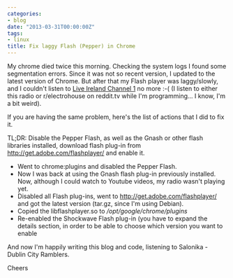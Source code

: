 ```yaml
---
categories:
- blog
date: "2013-03-31T00:00:00Z"
tags:
- linux
title: Fix laggy Flash (Pepper) in Chrome
---
```


<p>My chrome died twice this morning. Checking the system logs I found some segmentation errors. Since it was not so recent version, I updated to the latest version of Chrome. But after that my Flash player was laggy/slowly, and I couldn't listen to <a href="http://tunein.com/radio/Live-Ireland-Channel-1-s17895/#" title="Live Ireland Channel 1">Live Ireland Channel 1</a> no more :-( (I listen to either this radio or r/electrohouse on reddit.tv while I'm programming... I know, I'm a bit weird).</p>

<p>If you are having the same problem, here's the list of actions that I did to fix it.</p>

<p>TL;DR: Disable the Pepper Flash, as well as the Gnash or other flash libraries installed, download flash plug-in from <a href="http://get.adobe.com/flashplayer/" title="http://get.adobe.com/flashplayer/">http://get.adobe.com/flashplayer/</a> and enable it.</p>

<ul>
	<li>Went to chrome:plugins and disabled the Pepper Flash.</li>
	<li>Now I was back at using the Gnash flash plug-in previously installed. Now, although I could watch to Youtube videos, my radio wasn't playing yet.</li>
	<li>Disabled all Flash plug-ins, went to <a href="http://get.adobe.com/flashplayer/" title="http://get.adobe.com/flashplayer/">http://get.adobe.com/flashplayer/</a> and got the latest version (tar.gz, since I'm using Debian).</li>
	<li>Copied the libflashplayer.so to <em>/opt/google/chrome/plugins</em></li>
	<li>Re-enabled the Shockwave Flash plug-in (you have to expand the details section, in order to be able to choose which version you want to enable</li>
</ul>

<p>And now I'm happily writing this blog and code, listening to Salonika - Dublin City Ramblers.</p>

<p>Cheers</p>
